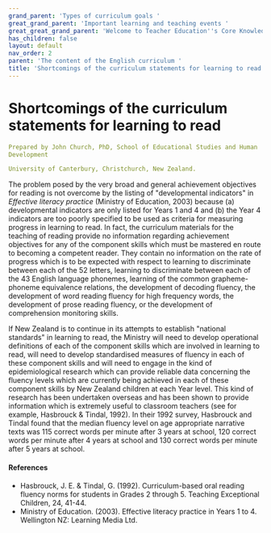 ```yaml
---
grand_parent: 'Types of curriculum goals '
great_grand_parent: 'Important learning and teaching events '
great_great_grand_parent: 'Welcome to Teacher Education''s Core Knowledge and Skills.'
has_children: false
layout: default
nav_order: 2
parent: 'The content of the English curriculum '
title: 'Shortcomings of the curriculum statements for learning to read '
---
```

# Shortcomings of the curriculum statements for learning to read


```yaml
Prepared by John Church, PhD, School of Educational Studies and Human
Development

University of Canterbury, Christchurch, New Zealand.
```


The problem posed by the very broad and general achievement objectives
for reading is not overcome by the listing of "developmental indicators"
in *Effective literacy practice* (Ministry of Education, 2003) because
(a) developmental indicators are only listed for Years 1 and 4 and (b)
the Year 4 indicators are too poorly specified to be used as criteria
for measuring progress in learning to read. In fact, the curriculum
materials for the teaching of reading provide no information regarding
achievement objectives for any of the component skills which must be
mastered en route to becoming a competent reader. They contain no
information on the rate of progress which is to be expected with respect
to learning to discriminate between each of the 52 letters, learning to
discriminate between each of the 43 English language phonemes, learning
of the common grapheme-phoneme equivalence relations, the development of
decoding fluency, the development of word reading fluency for high
frequency words, the development of prose reading fluency, or the
development of comprehension monitoring skills.

If New Zealand is to continue in its attempts to establish \"national
standards\" in learning to read, the Ministry will need to develop
operational definitions of each of the component skills which are
involved in learning to read, will need to develop standardised measures
of fluency in each of these component skills and will need to engage in
the kind of epidemiological research which can provide reliable data
concerning the fluency levels which are currently being achieved in each
of these component skills by New Zealand children at each Year level.
This kind of research has been undertaken overseas and has been shown to
provide information which is extremely useful to classroom teachers (see
for example, Hasbrouck & Tindal, 1992). In their 1992 survey, Hasbrouck
and Tindal found that the median fluency level on age appropriate
narrative texts was 115 correct words per minute after 3 years at
school, 120 correct words per minute after 4 years at school and 130
correct words per minute after 5 years at school.


#### References

-   Hasbrouck, J. E. & Tindal, G. (1992). Curriculum-based oral reading
    fluency norms for students in Grades 2 through 5. Teaching
    Exceptional Children, 24, 41-44.
-   Ministry of Education. (2003). Effective literacy practice in Years
    1 to 4. Wellington NZ: Learning Media Ltd.
